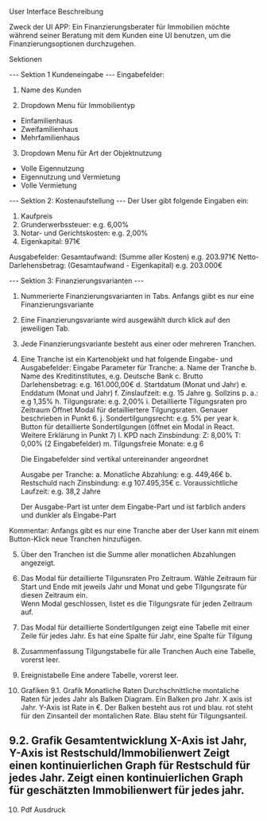 User Interface Beschreibung

Zweck der UI APP:
Ein Finanzierungsberater für Immobilien möchte während seiner Beratung mit dem Kunden eine UI benutzen, um die Finanzierungsoptionen durchzugehen. 

Sektionen

--- Sektion 1 Kundeneingabe ---
Eingabefelder:
1. Name des Kunden

2. Dropdown Menu für Immobilientyp
- Einfamilienhaus
- Zweifamilienhaus
- Mehrfamilienhaus

3. Dropdown Menu für Art der Objektnutzung
  - Volle Eigennutzung
  - Eigennutzung und Vermietung
  - Volle Vermietung


--- Sektion 2: Kostenaufstellung ---
Der User gibt folgende Eingaben ein:
1. Kaufpreis
2. Grunderwerbssteuer: e.g. 6,00%
3. Notar- und Gerichtskosten: e.g.  2,00%
4. Eigenkapital: 971€

Ausgabefelder:
Gesamtaufwand: (Summe aller Kosten) e.g. 203.971€
Netto-Darlehensbetrag: (Gesamtaufwand - Eigenkapital) e.g. 203.000€


--- Sektion 3: Finanzierungsvarianten ---

1. Nummerierte Finanzierungsvarianten in Tabs. Anfangs giibt es nur eine Finanzierungsvariante
2. Eine Finanzierungsvariante wird ausgewählt durch klick auf den jeweiligen Tab.
3. Jede Finanzierungsvariante besteht aus einer oder mehreren Tranchen. 
4. Eine Tranche ist ein Kartenobjekt und hat folgende Eingabe- und Ausgabefelder:
    Eingabe Parameter für Tranche:
      a. Name der Tranche
      b. Name des Kreditinstitutes, e.g. Deutsche Bank
      c. Brutto Darlehensbetrag: e.g. 161.000,00€
      d. Startdatum (Monat und Jahr)
      e. Enddatum (Monat und Jahr)
      f. Zinslaufzeit:  e.g. 15 Jahre
      g. Sollzins p. a.: e.g 1,35%
      h. Tilgungsrate: e.g. 2,00%
      i. Detaillierte Tilgungsraten pro Zeitraum
        Öffnet Modal für detailliertere Tilgungsraten. Genauer beschrieben in Punkt 6.
      j. Sondertilgungsrecht: e.g. 5% per year
      k. Button für detaillierte Sondertilgungen (öffnet ein Modal in React. Weitere Erklärung in Punkt 7)
      l. KPD nach Zinsbindung: Z: 8,00% T: 0,00% (2 Eingabefelder)
      m. Tilgungsfreie Monate: e.g 6
      
    Die Eingabefelder sind vertikal untereinander angeordnet

    Ausgabe per Tranche:
     a. Monatliche Abzahlung: e.g. 449,46€
     b. Restschuld nach Zinsbindung: e.g 107.495,35€
     c. Voraussichtliche Laufzeit: e.g. 38,2 Jahre

    Der Ausgabe-Part ist unter dem Eingabe-Part und ist farblich anders und dunkler als Eingabe-Part

  Kommentar:
  Anfangs gibt es nur eine Tranche aber der User kann mit einem Button-Klick neue Tranchen hinzufügen.

5. Über den Tranchen ist die Summe aller monatlichen Abzahlungen angezeigt.

6. Das Modal für detaillierte Tilgunsraten Pro Zeitraum.
  Wähle Zeitraum für Start und Ende mit jeweils Jahr und Monat und gebe Tilgungsrate für diesen Zeitraum ein.  
  Wenn Modal geschlossen, listet es die Tilgungsrate für jeden Zeitraum auf.

6. Das Modal für detaillierte Sondertilgungen zeigt eine Tabelle mit einer Zeile für jedes Jahr. Es hat eine Spalte für Jahr, eine Spalte für Tilgung

7. Zusammenfassung Tilgungstabelle für alle Tranchen
Auch eine Tabelle, vorerst leer.

8. Ereignistabelle
Eine andere Tabelle, vorerst leer.


9. Grafiken
  9.1. Grafik Monatliche Raten
  Durchschnittliche montaliche Raten für jedes Jahr als Balken Diagram. Ein Balken pro Jahr. X axis ist Jahr. Y-Axis ist Rate in €. Der Balken besteht aus rot und blau. rot steht für den Zinsanteil der montalichen Rate. Blau steht für Tilgungsanteil.

  9.2. Grafik Gesamtentwicklung
  X-Axis ist Jahr, Y-Axis ist Restschuld/Immobilienwert
  Zeigt einen kontinuierlichen Graph für Restschuld für jedes Jahr.
  Zeigt einen kontinuierlichen Graph für geschätzten Immobilienwert für jedes jahr.
- 

10. Pdf Ausdruck

